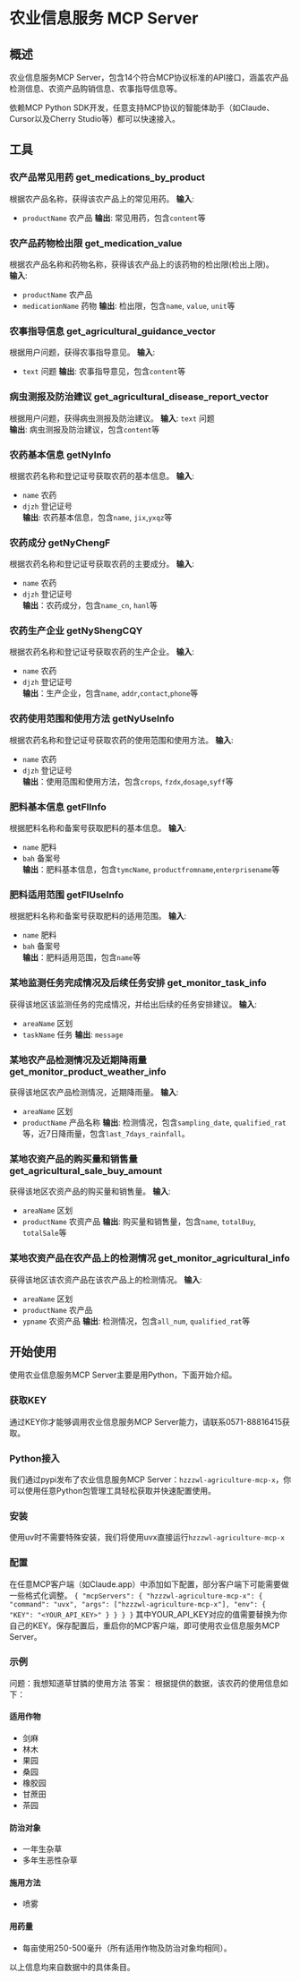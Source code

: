 # 农业信息服务 MCP Server

## 概述
农业信息服务MCP Server，包含14个符合MCP协议标准的API接口，涵盖农产品检测信息、农资产品购销信息、农事指导信息等。

依赖MCP Python SDK开发，任意支持MCP协议的智能体助手（如Claude、Cursor以及Cherry Studio等）都可以快速接入。

## 工具
### 农产品常见用药 get_medications_by_product
根据农产品名称，获得该农产品上的常见用药。
**输入**:
- `productName` 农产品
**输出**: 常见用药，包含`content`等

### 农产品药物检出限 get_medication_value
根据农产品名称和药物名称，获得该农产品上的该药物的检出限(检出上限)。  
**输入**:
- `productName` 农产品
- `medicationName` 药物
**输出**: 检出限，包含`name`, `value`, `unit`等

### 农事指导信息 get_agricultural_guidance_vector
根据用户问题，获得农事指导意见。
**输入**:
- `text` 问题
**输出**: 农事指导意见，包含`content`等

### 病虫测报及防治建议 get_agricultural_disease_report_vector
根据用户问题，获得病虫测报及防治建议。
**输入**: `text` 问题  
**输出**: 病虫测报及防治建议，包含`content`等

### 农药基本信息 getNyInfo
根据农药名称和登记证号获取农药的基本信息。
**输入**:
- `name` 农药
- `djzh` 登记证号  
**输出**: 农药基本信息，包含`name`, `jix`,`yxqz`等

### 农药成分 getNyChengF
根据农药名称和登记证号获取农药的主要成分。
**输入**: 
- `name` 农药
- `djzh` 登记证号    
**输出**：农药成分，包含`name_cn`, `hanl`等

### 农药生产企业 getNyShengCQY
根据农药名称和登记证号获取农药的生产企业。
**输入**: 
- `name` 农药
- `djzh` 登记证号    
**输出**：生产企业，包含`name`, `addr`,`contact`,`phone`等

### 农药使用范围和使用方法 getNyUseInfo
根据农药名称和登记证号获取农药的使用范围和使用方法。
**输入**: 
- `name` 农药
- `djzh` 登记证号    
**输出**：使用范围和使用方法，包含`crops`, `fzdx`,`dosage`,`syff`等

### 肥料基本信息 getFlInfo
根据肥料名称和备案号获取肥料的基本信息。
**输入**: 
- `name` 肥料
- `bah` 备案号    
**输出**：肥料基本信息，包含`tymcName`, `productfromname`,`enterprisename`等

### 肥料适用范围 getFlUseInfo
根据肥料名称和备案号获取肥料的适用范围。
**输入**: 
- `name` 肥料
- `bah` 备案号    
**输出**：肥料适用范围，包含`name`等

### 某地监测任务完成情况及后续任务安排 get_monitor_task_info
获得该地区该监测任务的完成情况，并给出后续的任务安排建议。 
**输入**: 
- `areaName` 区划
- `taskName` 任务
**输出**: `message`

### 某地农产品检测情况及近期降雨量 get_monitor_product_weather_info
获得该地区农产品检测情况，近期降雨量。
**输入**: 
- `areaName` 区划
- `productName` 产品名称
**输出**: 检测情况，包含`sampling_date`, `qualified_rat`等，近7日降雨量，包含`last_7days_rainfall`。

### 某地农资产品的购买量和销售量 get_agricultural_sale_buy_amount
获得该地区农资产品的购买量和销售量。
**输入**:
- `areaName` 区划
- `productName` 农资产品
**输出**: 购买量和销售量，包含`name`, `totalBuy`, `totalSale`等

### 某地农资产品在农产品上的检测情况 get_monitor_agricultural_info
获得该地区该农资产品在该农产品上的检测情况。
**输入**:
- `areaName` 区划
- `productName` 农产品
- `ypname` 农资产品
**输出**: 检测情况，包含`all_num`, `qualified_rat`等



## 开始使用
使用农业信息服务MCP Server主要是用Python，下面开始介绍。

### 获取KEY
通过KEY你才能够调用农业信息服务MCP Server能力，请联系0571-88816415获取。

### Python接入
我们通过pypi发布了农业信息服务MCP Server：`hzzzwl-agriculture-mcp-x`，你可以使用任意Python包管理工具轻松获取并快速配置使用。

### 安装
使用uv时不需要特殊安装，我们将使用uvx直接运行`hzzzwl-agriculture-mcp-x`

### 配置
在任意MCP客户端（如Claude.app）中添加如下配置，部分客户端下可能需要做一些格式化调整。
`{
  "mcpServers": {
    "hzzzwl-agriculture-mcp-x": {
      "command": "uvx",
      "args": ["hzzzwl-agriculture-mcp-x"],
      "env": {
        "KEY": "<YOUR_API_KEY>"
      }
    }
  }
}`
其中YOUR_API_KEY对应的值需要替换为你自己的KEY。保存配置后，重启你的MCP客户端，即可使用农业信息服务MCP Server。

### 示例
问题：我想知道草甘膦的使用方法
答案：
根据提供的数据，该农药的使用信息如下：

#### 适用作物
- 剑麻
- 林木
- 果园
- 桑园
- 橡胶园
- 甘蔗田
- 茶园

#### 防治对象
- 一年生杂草
- 多年生恶性杂草

#### 施用方法
- 喷雾

#### 用药量
- 每亩使用250-500毫升（所有适用作物及防治对象均相同）。

以上信息均来自数据中的具体条目。